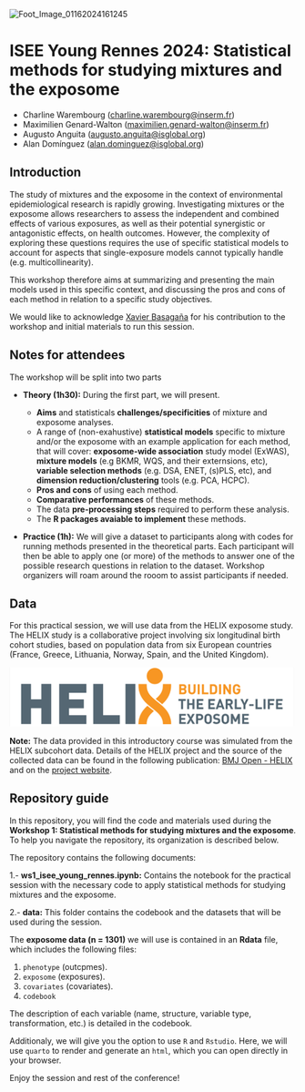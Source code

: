 
![Foot_Image_01162024161245](https://github.com/alldominguez/isee_young_rennes_ws1/assets/81332368/4c7a8183-a204-4f4d-93b9-59adc2729631)

# ISEE Young Rennes 2024: Statistical methods for studying mixtures and the exposome 

- Charline Warembourg (charline.warembourg@inserm.fr)
- Maximilien Genard-Walton (maximilien.genard-walton@inserm.fr)
- Augusto Anguita (augusto.anguita@isglobal.org)
- Alan Domínguez (alan.dominguez@isglobal.org)

## Introduction
The study of mixtures and the exposome in the context of environmental epidemiological research is rapidly
growing. Investigating mixtures or the exposome allows researchers to assess the
independent and combined effects of various exposures, as well as their potential synergistic or antagonistic
effects, on health outcomes. However, the complexity of exploring these questions requires the use of specific
statistical models to account for aspects that single-exposure models cannot typically handle (e.g.
multicollinearity). 

This workshop therefore aims at summarizing and presenting the main models used in this
specific context, and discussing the pros and cons of each method in relation to a specific study objectives.

We would like to acknowledge [Xavier Basagaña](https://www.isglobal.org/en/our-team/-/profiles/18513) for his contribution to the workshop and initial materials to run this session. 

## Notes for attendees

The workshop will be split into two parts

- **Theory (1h30):** During the first part, we will present.

  * **Aims** and statisticals **challenges/specificities** of mixture and exposome analyses.
  * A range of (non-exahustive) **statistical models** specific to mixture and/or the exposome with an example application for each method, that will cover: **exposome-wide association** study model (ExWAS), **mixture models** (e.g BKMR, WQS, and their externsions, etc), **variable selection methods** (e.g. DSA, ENET, (s)PLS, etc), and **dimension reduction/clustering** tools (e.g. PCA, HCPC).
  * **Pros and cons** of using each method.
  * **Comparative performances** of these methods.
  * The data **pre-processing steps** required to perform these analysis.
  * The **R packages avaiable to implement** these methods. 
   
- **Practice (1h):** We will give a dataset to participants along with codes for running methods presented in the theoretical parts. Each participant will then be able to apply one (or more) of the methods to answer one of the possible research questions in relation to the dataset. Workshop organizers will roam around the rooom to assist participants if needed. 

## Data
For this practical session, we will use data from the HELIX exposome study. The HELIX study is a collaborative project involving six longitudinal birth cohort studies, based on population data from six European countries (France, Greece, Lithuania, Norway, Spain, and the United Kingdom).

<img src="figures/HELIX.png" alt="HELIX logo" width="500"/> 

**Note:** The data provided in this introductory course was simulated from the HELIX subcohort data. Details of the HELIX project and the source of the collected data can be found in the following publication: [BMJ Open - HELIX](https://bmjopen.bmj.com/content/8/9/e021311) and on the [project website](https://www.projecthelix.eu/es).


## Repository guide

In this repository, you will find the code and materials used during the **Workshop 1: Statistical methods for studying mixtures and the exposome**. To help you navigate the repository, its organization is described below.

The repository contains the following documents:

1.- **ws1_isee_young_rennes.ipynb:** Contains the notebook for the practical session with the necessary code to apply statistical methods for studying mixtures and the exposome.

2.- **data:** This folder contains the codebook and the datasets that will be used during the session.

The **exposome data (n = 1301)** we will use is contained in an **Rdata** file, which includes the following files:
  1. `phenotype` (outcpmes).
  2. `exposome` (exposures).
  3. `covariates` (covariates).
  4. `codebook`

The description of each variable (name, structure, variable type, transformation, etc.) is detailed in the codebook.

Additionaly, we will give you the option to use `R` and `Rstudio`. Here, we will use `quarto` to render and generate an `html`, which you can open directly in your browser. 




Enjoy the session and rest of the conference! 





